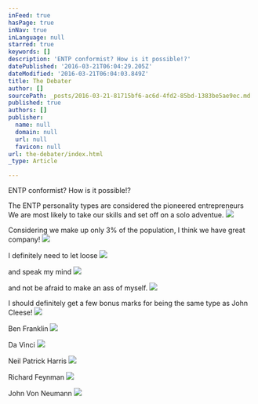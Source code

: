 ```yaml
---
inFeed: true
hasPage: true
inNav: true
inLanguage: null
starred: true
keywords: []
description: 'ENTP conformist? How is it possible!?'
datePublished: '2016-03-21T06:04:29.205Z'
dateModified: '2016-03-21T06:04:03.849Z'
title: The Debater
author: []
sourcePath: _posts/2016-03-21-81715bf6-ac6d-4fd2-85bd-1383be5ae9ec.md
published: true
authors: []
publisher:
  name: null
  domain: null
  url: null
  favicon: null
url: the-debater/index.html
_type: Article

---
```

ENTP conformist? How is it possible!?

The ENTP personality types are considered the pioneered entrepreneurs We are most likely to take our skills and set off on a solo adventue.
![](https://the-grid-user-content.s3-us-west-2.amazonaws.com/11653ed2-edf3-40c9-8bd4-99784aca43cd.jpg)

Considering we make up only 3% of the population, I think we have great company!
![](https://the-grid-user-content.s3-us-west-2.amazonaws.com/9f1ca205-98b1-480e-8db0-ee6713689410.jpg)

I definitely need to let loose
![](https://the-grid-user-content.s3-us-west-2.amazonaws.com/dc7a55ba-835d-445f-a845-0b2811ca5283.jpg)

and speak my mind
![](https://the-grid-user-content.s3-us-west-2.amazonaws.com/8fa0cddf-ddd3-43a7-8931-9a73dc004ffb.jpg)

and not be afraid to make an ass of myself.
![](https://the-grid-user-content.s3-us-west-2.amazonaws.com/0702698b-cac7-40b8-8b0b-0ee2a47a8aa0.jpg)

I should definitely get a few bonus marks for being the same type as John Cleese!
![](https://the-grid-user-content.s3-us-west-2.amazonaws.com/adfec22f-cd41-497a-b600-a38c10ef2c12.jpg)

Ben Franklin
![](https://the-grid-user-content.s3-us-west-2.amazonaws.com/eb987645-28dc-43a5-adeb-169801ad0990.jpg)

Da Vinci
![](https://the-grid-user-content.s3-us-west-2.amazonaws.com/791cb0c2-5ef2-48ee-9990-2b7da4fd5ba3.jpg)

Neil Patrick Harris
![](https://the-grid-user-content.s3-us-west-2.amazonaws.com/6484f891-a9b7-41fb-a9a5-63dacc4bfca8.jpg)

Richard Feynman
![](https://the-grid-user-content.s3-us-west-2.amazonaws.com/007c6461-3dfe-44f9-b2e8-a72086d2c360.gif)

John Von Neumann
![](https://the-grid-user-content.s3-us-west-2.amazonaws.com/e1db2bb6-0a24-4c69-87e1-ca58488188b8.jpg)